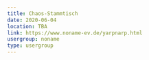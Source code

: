 ```yaml
---
title: Chaos-Stammtisch
date: 2020-06-04
location: TBA
link: https://www.noname-ev.de/yarpnarp.html
usergroup: noname
type: usergroup
---
```

